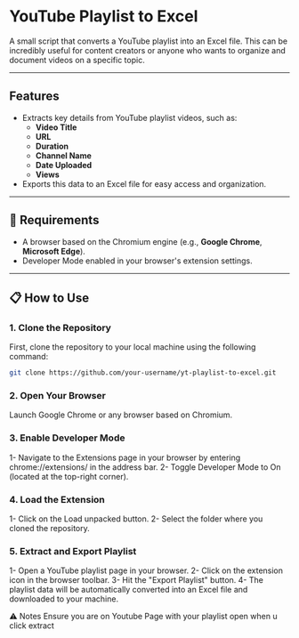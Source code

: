 # YouTube Playlist to Excel

A small script that converts a YouTube playlist into an Excel file. This can be incredibly useful for content creators or anyone who wants to organize and document videos on a specific topic.

---

##  Features

- Extracts key details from YouTube playlist videos, such as:
  - **Video Title**
  - **URL**
  - **Duration**
  - **Channel Name**
  - **Date Uploaded**
  - **Views**
- Exports this data to an Excel file for easy access and organization.

---

## 🔧 Requirements

- A browser based on the Chromium engine (e.g., **Google Chrome**, **Microsoft Edge**).
- Developer Mode enabled in your browser's extension settings.

---

## 📋 How to Use

### 1. Clone the Repository

First, clone the repository to your local machine using the following command:

```bash
git clone https://github.com/your-username/yt-playlist-to-excel.git
```

### 2. Open Your Browser
Launch Google Chrome or any browser based on Chromium.

### 3. Enable Developer Mode
1- Navigate to the Extensions page in your browser by entering chrome://extensions/ in the address bar.
2- Toggle Developer Mode to On (located at the top-right corner).

### 4. Load the Extension
1- Click on the Load unpacked button.
2- Select the folder where you cloned the repository.

### 5. Extract and Export Playlist
1- Open a YouTube playlist page in your browser.
2- Click on the extension icon in the browser toolbar.
3- Hit the "Export Playlist" button.
4- The playlist data will be automatically converted into an Excel file and downloaded to your machine.

⚠️ Notes
Ensure you are on Youtube Page with your playlist open when u click extract

